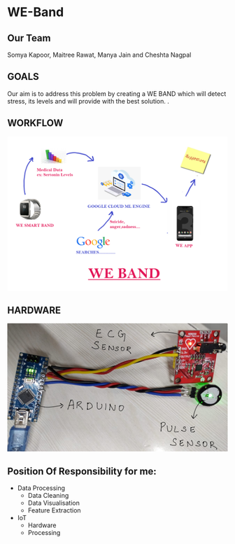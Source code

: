 # WE-Band
## Our Team
Somya Kapoor, Maitree Rawat, Manya Jain and Cheshta Nagpal

## GOALS
Our aim is to address this problem by creating a WE BAND which will detect stress, its levels and will provide with the best solution. .

## WORKFLOW
![WORKFLOW](https://github.com/somya-kapoor/WE-Band/blob/master/Images/we-band.png)

## HARDWARE
![HARDWARE](https://github.com/somya-kapoor/WE-Band/blob/master/Images/hardware.png)

## Position Of Responsibility for me:
- Data Processing
  - Data Cleaning
  - Data Visualisation
  - Feature Extraction
- IoT 
  - Hardware
  - Processing
  
